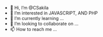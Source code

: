 - 👋 Hi, I’m @CSakila
- 👀 I’m interested in JAVASCRIPT, AND PHP
- 🌱 I’m currently learning ...
- 💞️ I’m looking to collaborate on ...
- 📫 How to reach me ...

<!---
CSakila/CSakila is a ✨ special ✨ repository because its `README.md` (this file) appears on your GitHub profile.
You can click the Preview link to take a look at your changes.
--->
